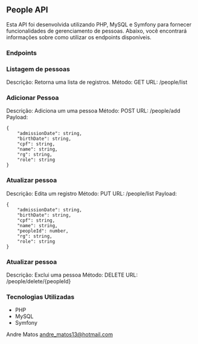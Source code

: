 
## People API
Esta API foi desenvolvida utilizando PHP, MySQL e Symfony para fornecer funcionalidades de gerenciamento de pessoas. Abaixo, você encontrará informações sobre como utilizar os endpoints disponíveis.
### Endpoints

### Listagem de pessoas
Descrição: Retorna uma lista de registros.
Método: GET
URL: /people/list

### Adicionar Pessoa
Descrição: Adiciona um uma pessoa
Método: POST
URL: /people/add
Payload: 
```
{
	"admissionDate": string,
	"birthDate": string,
	"cpf": string,
	"name": string,
	"rg": string,
	"role": string
}
```

###  Atualizar pessoa
Descrição: Edita um registro
Método: PUT
URL: /people/list
Payload: 
```
{
	"admissionDate": string,
	"birthDate": string,
	"cpf": string,
	"name": string,
	"peopleId": number,
	"rg": string,
	"role": string
}
```
 
### Atualizar pessoa

Descrição: Exclui uma pessoa
Método: DELETE
URL: /people/delete/{peopleId}
 

### Tecnologias Utilizadas

- PHP
- MySQL
- Symfony 
 
Andre Matos
andre_matos13@hotmail.com